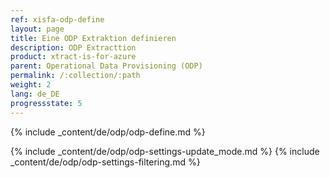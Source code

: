 ```yaml
---
ref: xisfa-odp-define
layout: page
title: Eine ODP Extraktion definieren
description: ODP Extracttion
product: xtract-is-for-azure
parent: Operational Data Provisioning (ODP)
permalink: /:collection/:path
weight: 2
lang: de_DE
progressstate: 5
---
```


{% include _content/de/odp/odp-define.md %}

{% include _content/de/odp/odp-settings-update_mode.md %} 
{% include _content/de/odp/odp-settings-filtering.md %}
